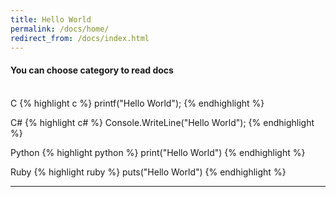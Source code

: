 ```yaml
---
title: Hello World
permalink: /docs/home/
redirect_from: /docs/index.html
---
```


#### You can choose category to read docs
<br/>
C
{% highlight c %}
   printf("Hello World");
{% endhighlight %}

C#
{% highlight c# %}
   Console.WriteLine("Hello World");
{% endhighlight %}

Python
{% highlight python %}
   print("Hello World")
{% endhighlight %}

Ruby
{% highlight ruby %}
   puts("Hello World")
{% endhighlight %}

<hr/>
